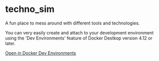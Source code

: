 # techno_sim
A fun place to mess around with different tools and technologies. 

You can very easily create and attach to your development environment using the 'Dev Environments' feature of Docker Destkop version 4.12 or later. 

[Open in Docker Dev Environments](https://open.docker.com/dashboard/dev-envs?url=https://github.com/technocolordreamcoder/techno_sim)

